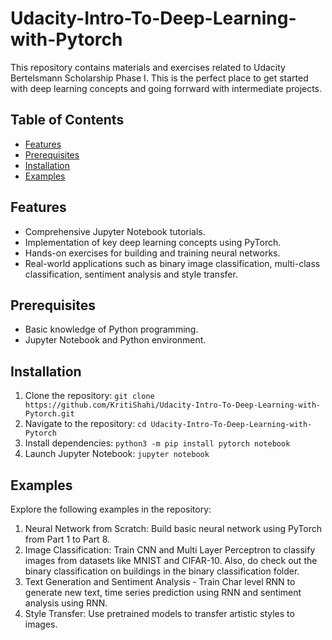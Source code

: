 # Udacity-Intro-To-Deep-Learning-with-Pytorch
This repository contains materials and exercises related to Udacity Bertelsmann Scholarship Phase I. This is the perfect place to get started with deep learning concepts and going forrward with intermediate projects.

## Table of Contents
- [Features](#features)
- [Prerequisites](#prerequisites)
- [Installation](#installation)
- [Examples](#examples)

## Features
- Comprehensive Jupyter Notebook tutorials.
- Implementation of key deep learning concepts using PyTorch.
- Hands-on exercises for building and training neural networks.
- Real-world applications such as binary image classification, multi-class classification, sentiment analysis and style transfer.

## Prerequisites
- Basic knowledge of Python programming.
- Jupyter Notebook and Python environment.

## Installation
1. Clone the repository:
   ```git clone https://github.com/KritiShahi/Udacity-Intro-To-Deep-Learning-with-Pytorch.git```
2. Navigate to the repository:
   ```cd Udacity-Intro-To-Deep-Learning-with-Pytorch```
3. Install dependencies:
   ```python3 -m pip install pytorch notebook```
4. Launch Jupyter Notebook:
   ```jupyter notebook```

## Examples
Explore the following examples in the repository:

1. Neural Network from Scratch: Build basic neural network using PyTorch from Part 1 to Part 8.
2. Image Classification: Train CNN and Multi Layer Perceptron to classify images from datasets like MNIST and CIFAR-10. Also, do check out the binary classification on buildings in the binary classification folder.
3. Text Generation and Sentiment Analysis - Train Char level RNN to generate new text, time series prediction using RNN and sentiment analysis using RNN. 
4. Style Transfer: Use pretrained models to transfer artistic styles to images.
   

